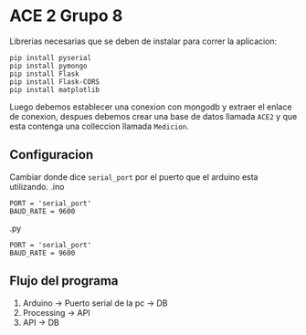 # ACE 2 Grupo 8
Librerias necesarias que se deben de instalar para correr la aplicacion:
```
pip install pyserial
pip install pymongo
pip install Flask
pip install Flask-CORS
pip install matplotlib
```
Luego debemos establecer una conexion con mongodb y extraer el enlace de conexion, despues debemos crear una base de datos llamada `ACE2` y que esta contenga una colleccion llamada `Medicion`.


## Configuracion
Cambiar donde dice `serial_port` por el puerto que el arduino esta utilizando.
.ino
```
PORT = 'serial_port'
BAUD_RATE = 9600
```
.py
```
PORT = 'serial_port'
BAUD_RATE = 9600
```

## Flujo del programa

1. Arduino     -> Puerto serial de la pc    -> DB
2. Processing  -> API
3. API         -> DB